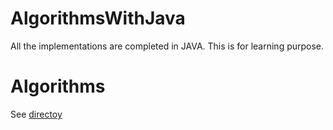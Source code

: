 # AlgorithmsWithJava

All the implementations are completed in JAVA. This is for learning purpose. 

# Algorithms
See [directoy](Code/DIRECTORY.md)

